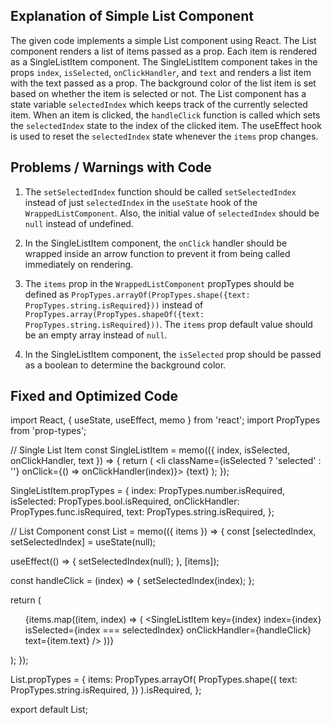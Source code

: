 ## Explanation of Simple List Component 

The given code implements a simple List component using React. The List component renders a list of items passed as a prop. Each item is rendered as a SingleListItem component. The SingleListItem component takes in the props `index`, `isSelected`, `onClickHandler`, and `text` and renders a list item with the text passed as a prop. The background color of the list item is set based on whether the item is selected or not. The List component has a state variable `selectedIndex` which keeps track of the currently selected item. When an item is clicked, the `handleClick` function is called which sets the `selectedIndex` state to the index of the clicked item. The useEffect hook is used to reset the `selectedIndex` state whenever the `items` prop changes. 

## Problems / Warnings with Code 

1. The `setSelectedIndex` function should be called `setSelectedIndex` instead of just `selectedIndex` in the `useState` hook of the `WrappedListComponent`. Also, the initial value of `selectedIndex` should be `null` instead of undefined. 

2. In the SingleListItem component, the `onClick` handler should be wrapped inside an arrow function to prevent it from being called immediately on rendering. 

3. The `items` prop in the `WrappedListComponent` propTypes should be defined as `PropTypes.arrayOf(PropTypes.shape({text: PropTypes.string.isRequired}))` instead of `PropTypes.array(PropTypes.shapeOf({text: PropTypes.string.isRequired}))`. The `items` prop default value should be an empty array instead of `null`. 

4. In the SingleListItem component, the `isSelected` prop should be passed as a boolean to determine the background color. 

## Fixed and Optimized Code 
import React, { useState, useEffect, memo } from 'react';
import PropTypes from 'prop-types';

// Single List Item
const SingleListItem = memo(({ index, isSelected, onClickHandler, text }) => {
  return (
    <li className={isSelected ? 'selected' : ''} onClick={() => onClickHandler(index)}>
      {text}
    </li>
  );
});

SingleListItem.propTypes = {
  index: PropTypes.number.isRequired,
  isSelected: PropTypes.bool.isRequired,
  onClickHandler: PropTypes.func.isRequired,
  text: PropTypes.string.isRequired,
};

// List Component
const List = memo(({ items }) => {
  const [selectedIndex, setSelectedIndex] = useState(null);

  useEffect(() => {
    setSelectedIndex(null);
  }, [items]);

  const handleClick = (index) => {
    setSelectedIndex(index);
  };

  return (
    <ul>
      {items.map((item, index) => (
        <SingleListItem
          key={index}
          index={index}
          isSelected={index === selectedIndex}
          onClickHandler={handleClick}
          text={item.text}
        />
      ))}
    </ul>
  );
});

List.propTypes = {
  items: PropTypes.arrayOf(
    PropTypes.shape({
      text: PropTypes.string.isRequired,
    })
  ).isRequired,
};

export default List;


